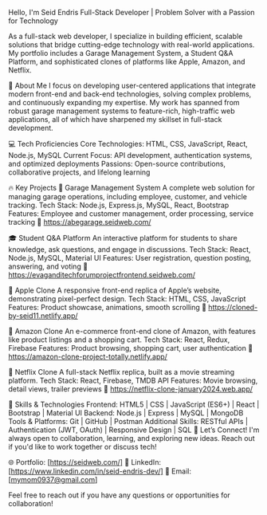 Hello, I'm Seid Endris
Full-Stack Developer | Problem Solver with a Passion for Technology

As a full-stack web developer, I specialize in building efficient, scalable solutions that bridge cutting-edge technology with real-world applications. My portfolio includes a Garage Management System, a Student Q&A Platform, and sophisticated clones of platforms like Apple, Amazon, and Netflix.

🚀 About Me
I focus on developing user-centered applications that integrate modern front-end and back-end technologies, solving complex problems, and continuously expanding my expertise. My work has spanned from robust garage management systems to feature-rich, high-traffic web applications, all of which have sharpened my skillset in full-stack development.

💻 Tech Proficiencies
Core Technologies: HTML, CSS, JavaScript, React, Node.js, MySQL
Current Focus: API development, authentication systems, and optimized deployments
Passions: Open-source contributions, collaborative projects, and lifelong learning

🔥 Key Projects
🚗 Garage Management System
A complete web solution for managing garage operations, including employee, customer, and vehicle tracking.
Tech Stack: Node.js, Express.js, MySQL, React, Bootstrap
Features: Employee and customer management, order processing, service tracking
🔗 https://abegarage.seidweb.com/

🎓 Student Q&A Platform
An interactive platform for students to share knowledge, ask questions, and engage in discussions.
Tech Stack: React, Node.js, MySQL, Material UI
Features: User registration, question posting, answering, and voting
🔗 https://evaganditechforumprojectfrontend.seidweb.com/

🍎 Apple Clone
A responsive front-end replica of Apple’s website, demonstrating pixel-perfect design.
Tech Stack: HTML, CSS, JavaScript
Features: Product showcase, animations, smooth scrolling
🔗 https://cloned-by-seid11.netlify.app/

🛒 Amazon Clone
An e-commerce front-end clone of Amazon, with features like product listings and a shopping cart.
Tech Stack: React, Redux, Firebase
Features: Product browsing, shopping cart, user authentication
🔗 https://amazon-clone-project-totally.netlify.app/

🎥 Netflix Clone
A full-stack Netflix replica, built as a movie streaming platform.
Tech Stack: React, Firebase, TMDB API
Features: Movie browsing, detail views, trailer previews
🔗 https://netflix-clone-january2024.web.app/

💼 Skills & Technologies
Frontend: HTML5 | CSS | JavaScript (ES6+) | React | Bootstrap | Material UI
Backend: Node.js | Express | MySQL | MongoDB
Tools & Platforms: Git | GitHub | Postman
Additional Skills: RESTful APIs | Authentication (JWT, OAuth) | Responsive Design | SQL
🤝 Let’s Connect!
I'm always open to collaboration, learning, and exploring new ideas. Reach out if you'd like to work together or discuss tech!

🌐 Portfolio: [https://seidweb.com/] 
💼 LinkedIn: [https://www.linkedin.com/in/seid-endris-dev/]
📧 Email: [mymom0937@gmail.com]

Feel free to reach out if you have any questions or opportunities for collaboration!

